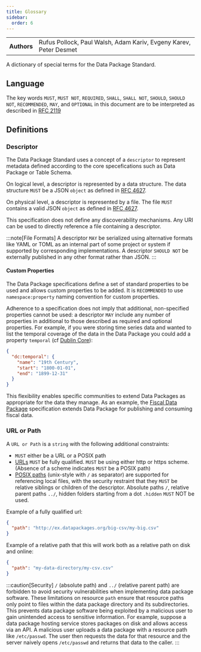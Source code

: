 ```yaml
---
title: Glossary
sidebar:
  order: 6
---
```


<table>
  <tr>
    <th>Authors</th>
    <td>Rufus Pollock, Paul Walsh, Adam Kariv, Evgeny Karev, Peter Desmet</td>
  </tr>
</table>

A dictionary of special terms for the Data Package Standard.

## Language

The key words `MUST`, `MUST NOT`, `REQUIRED`, `SHALL`, `SHALL NOT`, `SHOULD`, `SHOULD NOT`, `RECOMMENDED`, `MAY`, and `OPTIONAL` in this document are to be interpreted as described in [RFC 2119](https://www.ietf.org/rfc/rfc2119.txt)

## Definitions

### Descriptor

The Data Package Standard uses a concept of a `descriptor` to represent metadata defined according to the core specefications such as Data Package or Table Schema.

On logical level, a descriptor is represented by a data structure. The data structure `MUST` be a JSON `object` as defined in [RFC 4627](http://www.ietf.org/rfc/rfc4627.txt).

On physical level, a descriptor is represented by a file. The file `MUST` contains a valid JSON `object` as defined in [RFC 4627](http://www.ietf.org/rfc/rfc4627.txt).

This specification does not define any discoverability mechanisms. Any URI can be used to directly reference a file containing a descriptor.

:::note[File Formats]
A descriptor `MAY` be serialized using alternative formats like YAML or TOML as an internal part of some project or system if supported by corresponding implementations. A descriptor `SHOULD NOT` be externally published in any other format rather than JSON.
:::

#### Custom Properties

The Data Package specifications define a set of standard properties to be used and allows custom properties to be added. It is `RECOMMENDED` to use `namespace:property` naming convention for custom properties.

Adherence to a specification does not imply that additional, non-specified properties cannot be used: a descriptor `MAY` include any number of properties in additional to those described as required and optional properties. For example, if you were storing time series data and wanted to list the temporal coverage of the data in the Data Package you could add a property `temporal` (cf [Dublin Core](http://dublincore.org/documents/usageguide/qualifiers.shtml#temporal)):

```json
{
  "dc:temporal": {
    "name": "19th Century",
    "start": "1800-01-01",
    "end": "1899-12-31"
  }
}
```

This flexibility enables specific communities to extend Data Packages as appropriate for the data they manage. As an example, the [Fiscal Data Package](https://fiscal.datapackage.org) specification extends Data Package for publishing and consuming fiscal data.

### URL or Path

A `URL or Path` is a `string` with the following additional constraints:

- `MUST` either be a URL or a POSIX path
- [URLs](https://en.wikipedia.org/wiki/Uniform_Resource_Locator) `MUST` be fully qualified. `MUST` be using either http or https scheme. (Absence of a scheme indicates `MUST` be a POSIX path)
- [POSIX paths](https://en.wikipedia.org/wiki/Path_%28computing%29#POSIX_pathname_definition) (unix-style with `/` as separator) are supported for referencing local files, with the security restraint that they `MUST` be relative siblings or children of the descriptor. Absolute paths `/`, relative parent paths `../`, hidden folders starting from a dot `.hidden` `MUST` NOT be used.

Example of a fully qualified url:

```json
{
  "path": "http://ex.datapackages.org/big-csv/my-big.csv"
}
```

Example of a relative path that this will work both as a relative path on disk and online:

```json
{
  "path": "my-data-directory/my-csv.csv"
}
```

:::caution[Security]
`/` (absolute path) and `../` (relative parent path) are forbidden to avoid security vulnerabilities when implementing data package software. These limitations on resource `path` ensure that resource paths only point to files within the data package directory and its subdirectories. This prevents data package software being exploited by a malicious user to gain unintended access to sensitive information. For example, suppose a data package hosting service stores packages on disk and allows access via an API. A malicious user uploads a data package with a resource path like `/etc/passwd`. The user then requests the data for that resource and the server naively opens `/etc/passwd` and returns that data to the caller.
:::
